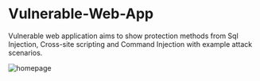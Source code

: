 # Vulnerable-Web-App
Vulnerable web application aims to show protection methods from Sql Injection, Cross-site scripting and Command Injection with example attack scenarios.

![homepage](https://user-images.githubusercontent.com/10065235/39388667-8ea4d876-4a8a-11e8-8317-78f2548ad6c8.png)
